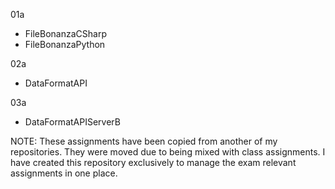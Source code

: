 01a
- FileBonanzaCSharp
- FileBonanzaPython

02a
- DataFormatAPI

03a
- DataFormatAPIServerB


NOTE: These assignments have been copied from another of my repositories. They were moved due to being mixed with class assignments. I have created this repository exclusively to manage the exam relevant assignments in one place. 
